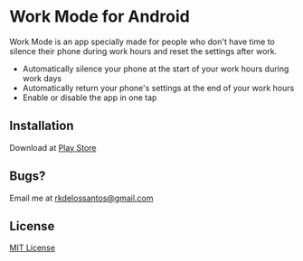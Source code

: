 # Work Mode for Android

Work Mode is an app specially made for people who don't have time to silence their phone during work hours and reset the settings after work.

- Automatically silence your phone at the start of your work hours during work days
- Automatically return your phone's settings at the end of your work hours
- Enable or disable the app in one tap

## Installation

Download at [Play Store](https://play.google.com/store/apps/details?id=com.rafaelkarlo.workmode)

## Bugs?

Email me at rkdelossantos@gmail.com

## License

[MIT License](https://opensource.org/licenses/MIT)
